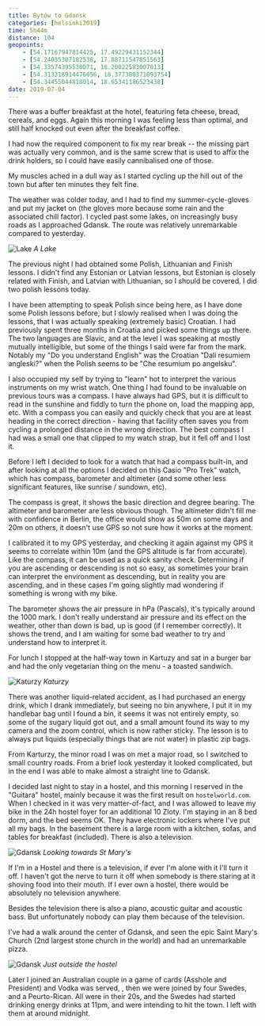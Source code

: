 ```yaml
--- 
title: Bytów to Gdansk
categories: [helsinki2019]
time: 5h44m
distance: 104
geopoints:
    - [54.17167947814425, 17.49229431152344]
    - [54.24035307182538, 17.88711547851563]
    - [54.33574395530071, 18.20022583007813]
    - [54.313318914476056, 18.377380371093754]
    - [54.34455044818014, 18.65341186523438]
date: 2019-07-04
---
```


There was a buffer breakfast at the hotel, featuring feta cheese, bread,
cereals, and eggs. Again this morning I was feeling less than optimal, and
still half knocked out even after the breakfast coffee.

I had now the required component to fix my rear break -- the missing part was
actually very common, and is the same screw that is used to affix the drink
holders, so I could have easily cannibalised one of those.

My muscles ached in a dull way as I started cycling up the hill out of the
town but after ten minutes they felt fine.

The weather was colder today, and I had to find my summer-cycle-gloves and put
my jacket on (the gloves more because some rain and the associated chill
factor). I cycled past some lakes, on increasingly busy roads as I approached
Gdansk. The route was relatively unremarkable compared to yesterday.

![Lake](/images/tallinn/2019-07-04/1.JPG)
*A Lake*

The previous night I had obtained some Polish, Lithuanian and Finish lessons.
I didn't find any Estonian or Latvian lessons, but Estonian is closely related
with Finish, and Latvian with Lithuanian, so I should be covered. I did two
polish lessons today.

I have been attempting to speak Polish since being here, as I have done some
Polish lessons before, but I slowly realised when I was doing the lessons,
that I was actually speaking (extremely basic) Croatian. I had previously spent
three months in Croatia and picked some things up there. The two languages are
Slavic, and at the level I was speaking at mostly mutually intelligible,
but some of the things I said were far from the mark. Notably my "Do you understand
English" was the Croatian "Dali resumiem angleski?" when the Polish seems
to be "Che resumium po angelsku".

I also occupied my self by trying to "learn" hot to interpret the various
instruments on my wrist watch. One thing I had found to be invaluable on
previous tours was a compass. I have always had GPS, but it is difficult to
read in the sunshine and fiddly to turn the phone on, load the mapping app,
etc. With a compass you can easily and quickly check that you are at least
heading in the correct direction - having that facility often saves you from
cycling a prolonged distance in the wrong direction. The best compass I had
was a small one that clipped to my watch strap, but it fell off and I lost it.

Before I left I decided to look for a watch that had a compass built-in, and
after looking at all the options I decided on this Casio "Pro Trek" watch,
which has compass, barometer and altimeter (and some other less significant
features, like sunrise / sundown, etc).

The compass is great, it shows the basic direction and degree bearing. The
altimeter and barometer are less obvious though. The altimeter didn't fill
me with confidence in Berlin, the office would show as 50m on some days and
20m on others, it doesn't use GPS so not sure how it works at the moment.

I calibrated it to my GPS yesterday, and checking it again against my GPS it
seems to correlate within 10m (and the GPS altitude is far from accurate).
Like the compass, it can be used as a quick sanity check. Determining if you
are ascending or descending is not so easy, as sometimes your brain can
interpret the environment as descending, but in reality you are ascending, and
in these cases I'm going slightly mad wondering if something is wrong with my
bike.

The barometer shows the air pressure in hPa (Pascals), it's typically around
the 1000 mark. I don't really understand air pressure and its effect on the
weather, other than down is bad, up is good (if I remember correctly). It
shows the trend, and I am waiting for some bad weather to try and understand
how to interpret it.

For lunch I stopped at the half-way town in Kartuzy and sat in a burger bar
and had the only vegetarian thing on the menu - a toasted sandwich.

![Katurzy](/images/tallinn/2019-07-04/2.JPG)
*Katurzy*

There was another liquid-related accident, as I had purchased an energy drink,
which I drank immediately, but seeing no bin anywhere, I put it in my
handlebar bag until I found a bin, it seems it was not entirely empty, so some
of the sugary liquid got out, and a small amount found its way to my camera
and the zoom control, which is now rather sticky. The lesson is to always put
liquids (especially things that are not water) in plastic zip bags.

From Karturzy, the minor road I was on met a major road, so I switched to
small country roads. From a brief look yesterday it looked complicated, but in
the end I was able to make almost a straight line to Gdansk.

I decided last night to stay in a hostel, and this morning I reserved in the
"Guitara" hostel, mainly because it was the first result on `hostelworld.com`.
When I checked in it was very matter-of-fact, and I was allowed to leave my
bike in the 24h hostel foyer for an additional 10 Zloty. I'm staying in an 8
bed dorm, and the bed seems OK. They have electronic lockers where I've put
all my bags. In the basement there is a large room with a kitchen, sofas, and
tables for breakfast (included). There is also a television.

![Gdansk](/images/tallinn/2019-07-04/3.JPG)
*Looking towards St Mary's*

If I'm in a Hostel and there is a television, if ever I'm alone with it I'll
turn it off. I haven't got the nerve to turn it off when somebody is there
staring at it shoving food into their mouth. If I ever own a hostel, there
would be absolutely no television anywhere.

Besides the television there is also a piano, acoustic guitar and acoustic
bass. But unfortunately nobody can play them because of the television.

I've had a walk around the center of Gdansk, and seen the epic Saint Mary's
Church (2nd largest stone church in the world) and had an unremarkable pizza.

![Gdansk](/images/tallinn/2019-07-04/4.JPG)
*Just outside the hostel*

Later I joined an Australian couple in a game of cards (Asshole and President)
and Vodka was served, , then we were joined by four Swedes, and a
Peurto-Rican. All were in their 20s, and the Swedes had started drinking
energy drinks at 11pm, and were intending to hit the town. I left with them at
around midnight.

